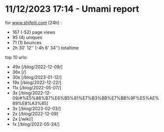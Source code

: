 # 11/12/2023 17:14 - Umami report
for www.shifeiti.com [24h] :

 - 167 (-52) page views
 - 95 (4) uniques
 - 71 (1) bounces
 - 2h 30' 12'' (-4h 6' 34'') totaltime


top 10 urls:
 - 49x [/blog/2022-12-09/]
 - 36x [/]
 - 30x [/blog/2023-01-12/]
 - 19x [/blog/2022-12-22/]
 - 11x [/blog/2022-05-07/]
 - 3x [/blog/2022-12-09/#%E5%88%B7%E6%B5%81%E7%B3%BB%E7%BB%9F%E5%AE%89%E8%A3%85]
 - 3x [/blog/2023-02-03/]
 - 2x [/blog/2022-12-09]
 - 2x [/wiki/]
 - 1x [/blog/2022-05-24/]


